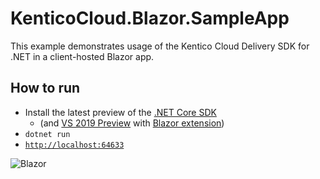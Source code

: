 # KenticoCloud.Blazor.SampleApp
This example demonstrates usage of the Kentico Cloud Delivery SDK for .NET in a client-hosted Blazor app.

## How to run

- Install the latest preview of the [.NET Core SDK](https://docs.microsoft.com/en-us/aspnet/core/blazor/get-started?view=aspnetcore-3.0&tabs=visual-studio)
  - (and [VS 2019 Preview](https://visualstudio.microsoft.com/vs/preview/) with [Blazor extension](https://marketplace.visualstudio.com/items?itemName=aspnet.blazor))
- `dotnet run`
- [`http://localhost:64633`](http://localhost:64633)

![Blazor](https://i.imgur.com/jOLkbgo.png)
